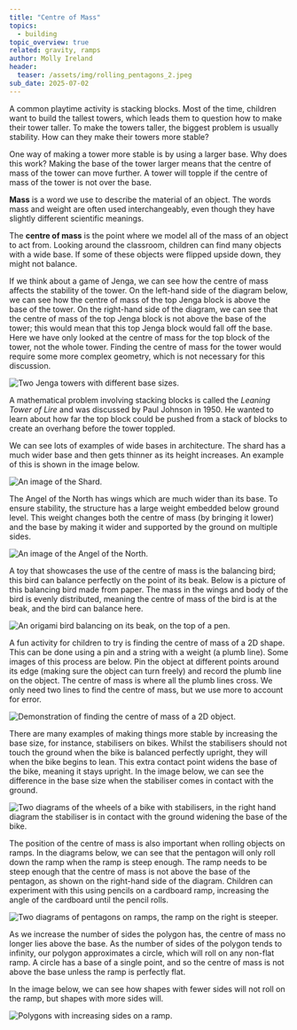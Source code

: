 ```yaml
---
title: "Centre of Mass"
topics: 
  - building
topic_overview: true
related: gravity, ramps
author: Molly Ireland
header:
  teaser: /assets/img/rolling_pentagons_2.jpeg
sub_date: 2025-07-02
---
```


A common playtime activity is stacking blocks. Most of the time, children want to build the tallest towers, which leads them to question how to make their tower taller. To make the towers taller, the biggest problem is usually stability. How can they make their towers more stable?

One way of making a tower more stable is by using a larger base. Why does this work? Making the base of the tower larger means that the centre of mass of the tower can move further. A tower will topple if the centre of mass of the tower is not over the base. 

**Mass** is a word we use to describe the material of an object. The words mass and weight are often used interchangeably, even though they have slightly different scientific meanings.

The **centre of mass** is the point where we model all of the mass of an object to act from. Looking around the classroom, children can find many objects with a wide base. If some of these objects were flipped upside down, they might not balance.

If we think about a game of Jenga, we can see how the centre of mass affects the stability of the tower. On the left-hand side of the diagram below, we can see how the centre of mass of the top Jenga block is above the base of the tower. On the right-hand side of the diagram, we can see that the centre of mass of the top Jenga block is not above the base of the tower; this would mean that this top Jenga block would fall off the base. Here we have only looked at the centre of mass for the top block of the tower, not the whole tower. Finding the centre of mass for the tower would require some more complex geometry, which is not necessary for this discussion.

![Two Jenga towers with different base sizes.]({{site.baseurl}}/assets/img/jenga_com.jpeg "Two Jenga towers")

A mathematical problem involving stacking blocks is called the *Leaning Tower of Lire* and was discussed by Paul Johnson in 1950. He wanted to learn about how far the top block could be pushed from a stack of blocks to create an overhang before the tower toppled. 

We can see lots of examples of wide bases in architecture. The shard has a much wider base and then gets thinner as its height increases. An example of this is shown in the image below. 

![An image of the Shard.]({{site.baseurl}}/assets/img/the_shard_pixabay.jpeg "The Shard")

The Angel of the North has wings which are much wider than its base. To ensure stability, the structure has a large weight embedded below ground level. This weight changes both the centre of mass (by bringing it lower) and the base by making it wider and supported by the ground on multiple sides.

![An image of the Angel of the North.]({{site.baseurl}}/assets/img/angel_of_the_north_pixabay.jpeg "The Angel of the North")

A toy that showcases the use of the centre of mass is the balancing bird; this bird can balance perfectly on the point of its beak. Below is a picture of this balancing bird made from paper. The mass in the wings and body of the bird is evenly distributed, meaning the centre of mass of the bird is at the beak, and the bird can balance here.

![An origami bird balancing on its beak, on the top of a pen.]({{site.baseurl}}/assets/img/balancing_bird.jpeg "A balancing bird")

 A fun activity for children to try is finding the centre of mass of a 2D shape. This can be done using a pin and a string with a weight (a plumb line). Some images of this process are below. Pin the object at different points around its edge (making sure the object can turn freely) and record the plumb line on the object. The centre of mass is where all the plumb lines cross. We only need two lines to find the centre of mass, but we use more to account for error.

![Demonstration of finding the centre of mass of a 2D object.]({{site.baseurl}}/assets/img/plumb_lines.jpeg "Finding the centre of mass of a 2D object")

There are many examples of making things more stable by increasing the base size, for instance, stabilisers on bikes. Whilst the stabilisers should not touch the ground when the bike is balanced perfectly upright, they will when the bike begins to lean. This extra contact point widens the base of the bike, meaning it stays upright. In the image below, we can see the difference in the base size when the stabiliser comes in contact with the ground.

![Two diagrams of the wheels of a bike with stabilisers, in the right hand diagram the stabiliser is in contact with the ground widening the base of the bike.]({{site.baseurl}}/assets/img/bike_stability.jpeg "Diagram of the wheels of a bike with stabilisers")

The position of the centre of mass is also important when rolling objects on ramps. In the diagrams below, we can see that the pentagon will only roll down the ramp when the ramp is steep enough. The ramp needs to be steep enough that the centre of mass is not above the base of the pentagon, as shown on the right-hand side of the diagram. Children can experiment with this using pencils on a cardboard ramp, increasing the angle of the cardboard until the pencil rolls.

![Two diagrams of pentagons on ramps, the ramp on the right is steeper.]({{site.baseurl}}/assets/img/rolling_pentagons_2.jpeg "Pentagons on ramps")

As we increase the number of sides the polygon has, the centre of mass no longer lies above the base. As the number of sides of the polygon tends to infinity, our polygon approximates a circle, which will roll on any non-flat ramp. A circle has a base of a single point, and so the centre of mass is not above the base unless the ramp is perfectly flat. 

In the image below, we can see how shapes with fewer sides will not roll on the ramp, but shapes with more sides will. 

![Polygons with increasing sides on a ramp.]({{site.baseurl}}/assets/img/shapes_begining_to_roll.jpeg "Polygons on a ramp")





